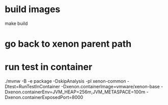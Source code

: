 # build images
make build
# go back to xenon parent path
# run test in container
./mvnw -B -e package -DskipAnalysis -pl xenon-common -Dtest=RunTestInContainer -Dxenon.containerImage=vmware/xenon-base -Dxenon.containerEnv=JVM_HEAP=256m,JVM_METASPACE=100m -Dxenon.containerExposedPort=8000